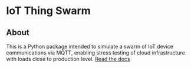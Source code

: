 # IoT Thing Swarm

## About

This is a Python package intended to simulate a swarm of IoT device communications via MQTT, enabling stress testing of cloud infrastructure with loads close to production level. [Read the docs](https://nerc-ceh.github.io/iot-swarm/)